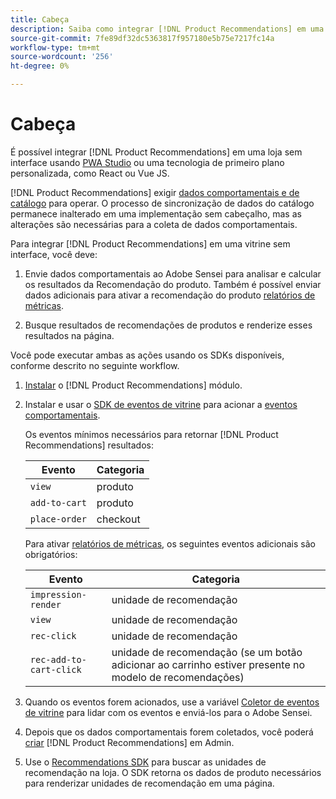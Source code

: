 ```yaml
---
title: Cabeça
description: Saiba como integrar [!DNL Product Recommendations] em uma vitrine sem cabeça.
source-git-commit: 7fe89df32dc5363817f957180e5b75e7217fc14a
workflow-type: tm+mt
source-wordcount: '256'
ht-degree: 0%

---
```


# Cabeça

É possível integrar [!DNL Product Recommendations] em uma loja sem interface usando [PWA Studio](https://developer.adobe.com/commerce/pwa-studio/) ou uma tecnologia de primeiro plano personalizada, como React ou Vue JS.

[!DNL Product Recommendations] exigir [dados comportamentais e de catálogo](https://devdocs.magento.com/recommendations/product-recs.html#typesofdata) para operar. O processo de sincronização de dados do catálogo permanece inalterado em uma implementação sem cabeçalho, mas as alterações são necessárias para a coleta de dados comportamentais.

Para integrar [!DNL Product Recommendations] em uma vitrine sem interface, você deve:

1. Envie dados comportamentais ao Adobe Sensei para analisar e calcular os resultados da Recomendação do produto. Também é possível enviar dados adicionais para ativar a recomendação do produto [relatórios de métricas](workspace.md).

1. Busque resultados de recomendações de produtos e renderize esses resultados na página.

Você pode executar ambas as ações usando os SDKs disponíveis, conforme descrito no seguinte workflow.

1. [Instalar](install-configure.md) o [!DNL Product Recommendations] módulo.

1. Instalar e usar o [SDK de eventos de vitrine](https://devdocs.magento.com/shared-services/storefront-events-sdk.html) para acionar a [eventos comportamentais](https://devdocs.magento.com/recommendations/events.html).

   Os eventos mínimos necessários para retornar [!DNL Product Recommendations] resultados:

   | Evento | Categoria |
   |--- | ---|
   | `view` | produto |
   | `add-to-cart` | produto |
   | `place-order` | checkout |

   Para ativar [relatórios de métricas](workspace.md), os seguintes eventos adicionais são obrigatórios:

   | Evento | Categoria |
   |--- | ---|
   | `impression-render` | unidade de recomendação |
   | `view` | unidade de recomendação |
   | `rec-click` | unidade de recomendação |
   | `rec-add-to-cart-click` | unidade de recomendação (se um botão adicionar ao carrinho estiver presente no modelo de recomendações) |

1. Quando os eventos forem acionados, use a variável [Coletor de eventos de vitrine](https://devdocs.magento.com/shared-services/storefront-event-collector.html) para lidar com os eventos e enviá-los para o Adobe Sensei.

1. Depois que os dados comportamentais forem coletados, você poderá [criar](create.md) [!DNL Product Recommendations] em Admin.

1. Use o [Recommendations SDK](https://devdocs.magento.com/recommendations/recs-api.html) para buscar as unidades de recomendação na loja. O SDK retorna os dados de produto necessários para renderizar unidades de recomendação em uma página.
